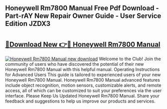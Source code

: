 ## Honeywell Rm7800 Manual Free Pdf Download - Part-rAY New Repair Owner Guide - User Service Edition JZDX3

# <h2><a href="http://bc3535.oget.top/?id=Honeywell+Rm7800+Manual">🔗Download New 👉🔴 Honeywell Rm7800 Manual</a></h2>

[![Honeywell Rm7800 Manual new download](https://i.imgur.com/5g1atiW.png)](http://bc3535.oget.top/?id=Honeywell+Rm7800+Manual)
Welcome to the Club! Join the community of users who have discovered the potential of their new Honeywell Rm7800 Manual with this helpful manual. Operating Instructions for Advanced Users This guide is tailored to experienced users of your new Honeywell Rm7800 Manual. Honeywell Rm7800 Manual advanced features include object recognition, motion sensors, customizable alerts, and remote access, all of which can be customized to suit your preferences via the user interface. Please Keep Us Updated Honeywell Rm7800 Manual. Share your feedback and suggestions to help us improve our products and services.
